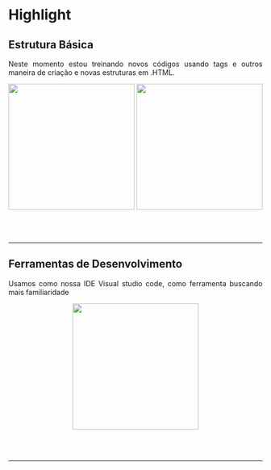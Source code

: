 # Highlight

## Estrutura Básica
<p align = "justify"> Neste momento estou treinando novos códigos usando tags e outros maneira de criação e novas estruturas em .HTML. </p>

<p float="left" align="center">
<img height="250" src="https://github.com/marcelspin/codigos-Treinados/assets/115879742/3f24e739-63e6-4134-a42d-e0da436d24c9">
<img height="250" src="https://github.com/marcelspin/codigos-Treinados/assets/115879742/06f16e0b-7b6b-46d0-9c90-bcc646d8cff5">

</p>
<br><br>
<hr>

## Ferramentas de Desenvolvimento ##
<p align = "justify">Usamos como nossa IDE Visual studio code, como ferramenta buscando mais familiaridade  </p>

<p float="left" align="center">
<img height="250" src="https://github.com/marcelspin/codigos-Treinados/assets/115879742/2c9f1838-a3c7-403c-bba3-f630fa9a8354">

</p>





<br><br>
<hr>
